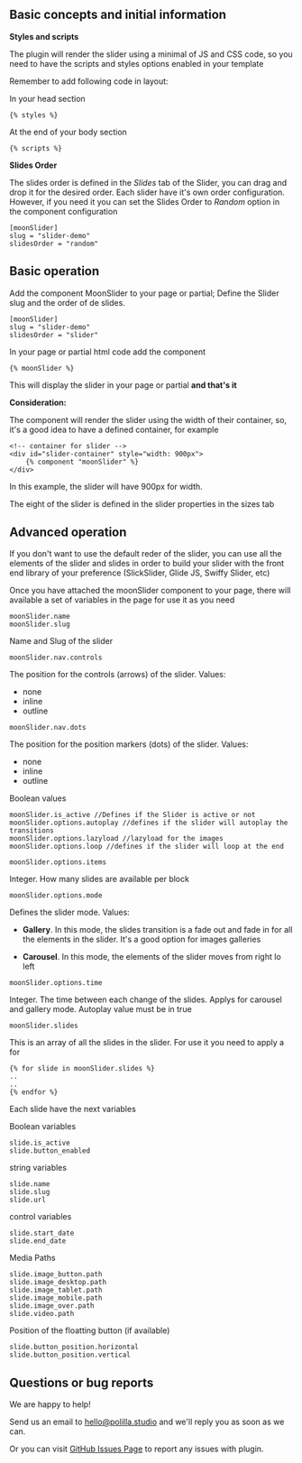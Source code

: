 Basic concepts and initial information
-

**Styles and scripts**

The plugin will render the slider using a minimal of JS and CSS code, so you need to have the scripts and styles options enabled in your template

Remember to add following code in layout:

In your head section
```
{% styles %}
```

At the end of your body section

```
{% scripts %}
```

**Slides Order**

The slides order is defined in the *Slides* tab of the Slider, you can drag and drop it for the desired order. Each slider have it's own order configuration. However, if you need it you can set the Slides Order to *Random* option in the component configuration

```
[moonSlider]
slug = "slider-demo"
slidesOrder = "random"
```


Basic operation
-
Add the component MoonSlider to your page or partial; Define the Slider slug and the order of de slides.

```
[moonSlider]
slug = "slider-demo"
slidesOrder = "slider"
```

In your page or partial html code add the component

```
{% moonSlider %}
```

This will display the slider in your page or partial **and that's it**

**Consideration:**

The component will render the slider using the width of their container, so, it's a good idea to have a defined container, for example

```
<!-- container for slider -->
<div id="slider-container" style="width: 900px">
    {% component "moonSlider" %}
</div>
```

In this example, the slider will have 900px for width.

The eight of the slider is defined in the slider properties in the sizes tab


Advanced operation
-
If you don't want to use the default reder of the slider, you can use all the elements of the slider and slides in order to build your slider with the front end library of your preference (SlickSlider, Glide JS, Swiffy Slider, etc)

Once you have attached the moonSlider component to your page, there will available a set of variables in the page for use it as you need

```
moonSlider.name
moonSlider.slug
```
Name and Slug of the slider


```
moonSlider.nav.controls
```
The position for the controls (arrows) of the slider. Values:
- none
- inline
- outline

```
moonSlider.nav.dots
```
The position for the position markers (dots) of the slider. Values:
- none
- inline
- outline


Boolean values
```
moonSlider.is_active //Defines if the Slider is active or not
moonSlider.options.autoplay //defines if the slider will autoplay the transitions
moonSlider.options.lazyload //lazyload for the images
moonSlider.options.loop //defines if the slider will loop at the end
```

```
moonSlider.options.items
```
Integer. How many slides are available per block


```
moonSlider.options.mode
```
Defines the slider mode. Values:
- **Gallery**. In this mode, the slides transition is a fade out and fade in for all the elements in the slider. It's a good option for images galleries

- **Carousel**. In this mode, the elements of the slider moves from right lo left



```
moonSlider.options.time
```
Integer. The time between each change of the slides. Applys for carousel and gallery mode. Autoplay value must be in true


```
moonSlider.slides
```

This is an array of all the slides in the slider. For use it you need to apply a for

```
{% for slide in moonSlider.slides %}
..
..
{% endfor %}
```

Each slide have the next variables

Boolean variables

```
slide.is_active
slide.button_enabled
```

string variables
```
slide.name
slide.slug
slide.url
```

control variables

```
slide.start_date
slide.end_date
```

Media Paths
```
slide.image_button.path
slide.image_desktop.path
slide.image_tablet.path
slide.image_mobile.path
slide.image_over.path
slide.video.path
```

Position of the floatting button (if available)

```
slide.button_position.horizontal
slide.button_position.vertical
```

Questions or bug reports
-
We are happy to help!

Send us an email to [hello@polilla.studio](mailto:hello@polilla.studio) and we'll reply you as soon as we can.

Or you can visit [GitHub Issues Page](https://github.com/Polilla-Studio/moonslider-plugin-pub/issues) to report any issues with plugin.
